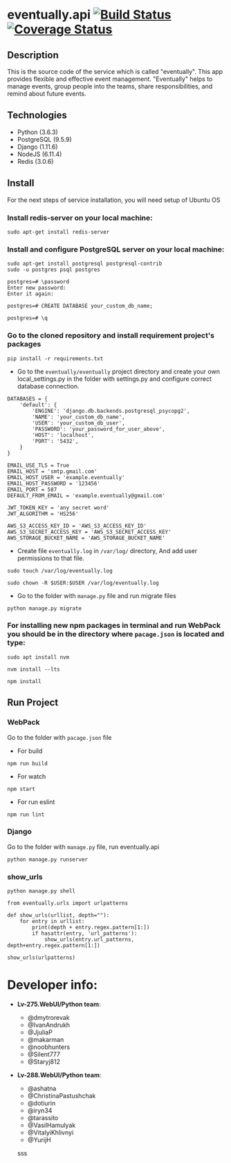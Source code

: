 # eventually.api [![Build Status](https://travis-ci.org/lv275python/eventually.api.svg?branch=dev)](https://travis-ci.org/lv275python/eventually.api) [![Coverage Status](https://coveralls.io/repos/github/lv275python/eventually.api/badge.svg?branch=dev)](https://coveralls.io/github/lv275python/eventually.api?branch=dev)

## Description
This is the source code of the service which is called "eventually". This app provides flexible and effective event management. "Eventually" helps to manage events, group people into the teams, share responsibilities, and remind about future events.

## Technologies
* Python (3.6.3)
* PostgreSQL (9.5.9)
* Django (1.11.6)
* NodeJS (6.11.4)
* Redis (3.0.6)

## Install
For the next steps of service installation, you will need setup of Ubuntu OS

### Install redis-server on your local machine:
```
sudo apt-get install redis-server
```

### Install and configure PostgreSQL server on your local machine:
```
sudo apt-get install postgresql postgresql-contrib
sudo -u postgres psql postgres

postgres=# \password
Enter new password:
Enter it again:

postgres=# CREATE DATABASE your_custom_db_name;

postgres=# \q
```


### Go to the cloned repository and install requirement project's packages
```
pip install -r requirements.txt
```

* Go to the `eventually/eventually` project directory and create your own local_settings.py in the folder with settings.py and configure correct database connection.
```
DATABASES = {
    'default': {
        'ENGINE': 'django.db.backends.postgresql_psycopg2',
        'NAME': 'your_custom_db_name',
        'USER': 'your_custom_db_user',
        'PASSWORD': 'your_password_for_user_above',
        'HOST': 'localhost',
        'PORT': '5432',
    }
}

EMAIL_USE_TLS = True
EMAIL_HOST = 'smtp.gmail.com'
EMAIL_HOST_USER = 'example.eventually'
EMAIL_HOST_PASSWORD = '123456'
EMAIL_PORT = 587
DEFAULT_FROM_EMAIL = 'example.eventually@gmail.com'

JWT_TOKEN_KEY = 'any secret word'
JWT_ALGORITHM = 'HS256'

AWS_S3_ACCESS_KEY_ID = 'AWS_S3_ACCESS_KEY_ID'
AWS_S3_SECRET_ACCESS_KEY = 'AWS_S3_SECRET_ACCESS_KEY'
AWS_STORAGE_BUCKET_NAME = 'AWS_STORAGE_BUCKET_NAME'
```

* Create file `eventually.log` in `/var/log/` directory, And add user permissions to that file.
```
sudo touch /var/log/eventually.log

sudo chown -R $USER:$USER /var/log/eventually.log
```

* Go to the folder with `manage.py` file and run migrate files
```
python manage.py migrate
```

### For installing new npm packages in terminal and run WebPack you should be in the directory where `pacage.json` is located and type:

```
sudo apt install nvm

nvm install --lts

npm install
```

## Run Project
### WebPack
Go to the folder with `pacage.json` file
* For build
``` 
npm run build 
```
* For watch
```
npm start
```
* For run eslint 
```
npm run lint 
```


### Django
Go to the folder with `manage.py` file, run eventually.api 
```
python manage.py runserver
```

### show_urls

```python manage.py shell```

```
from eventually.urls import urlpatterns

def show_urls(urllist, depth=""):
    for entry in urllist:
        print(depth + entry.regex.pattern[1:])
        if hasattr(entry, 'url_patterns'):
            show_urls(entry.url_patterns, depth+entry.regex.pattern[1:])

show_urls(urlpatterns)
```

# Developer info:
  * **Lv-275.WebUI/Python team**:
    - @dmytrorevak
    - @IvanAndrukh
    - @JjuliaP
    - @makarman
    - @noobhunters
    - @Silent777
    - @Staryj812
  * **Lv-288.WebUI/Python team**:
    - @ashatna
    - @ChristinaPastushchak
    - @dotiurin
    - @iryn34
    - @tarassito
    - @VasilHamulyak
    - @VitalyiKhlivnyi
    - @YurijH
	
	sss
